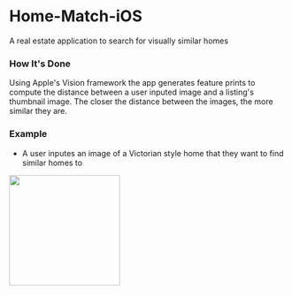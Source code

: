 # Home-Match-iOS
A real estate application to search for visually similar homes

### How It's Done
Using Apple's Vision framework the app generates feature prints to compute the distance between a user inputed image and a listing's thumbnail image. The closer the distance between the images, the more similar they are.

### Example
- A user inputes an image of a Victorian style home that they want to find similar homes to
<img src="http://g.recordit.co/goHRbFJ23u.gif" width=200>
